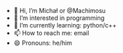 - 👋 Hi, I’m Michał or @Machimosu
- 👀 I’m interested in programming 
- 🌱 I’m currently learning: python/c++
- 📫 How to reach me: email
- 😄 Pronouns: he/him

